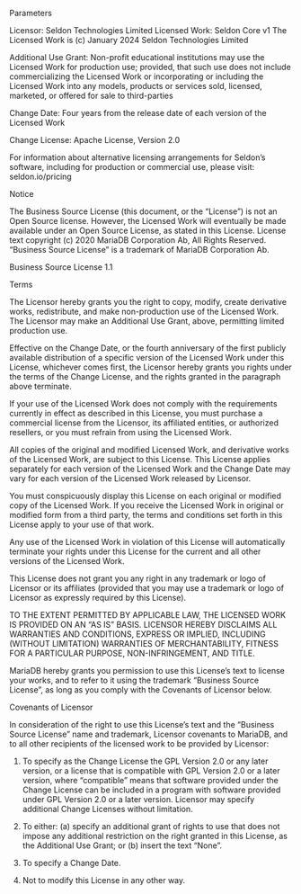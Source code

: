 Parameters

Licensor:		Seldon Technologies Limited
Licensed Work:	Seldon Core v1
                      		The Licensed Work is (c) January 2024 Seldon Technologies Limited

Additional Use Grant:	Non-profit educational institutions may use the Licensed Work for production use; provided, that such use does not include commercializing the Licensed Work or incorporating or including the Licensed Work into any models, products or services sold, licensed, marketed, or offered for sale to third-parties

Change Date:          	Four years from the release date of each version of the Licensed Work

Change License:      	Apache License, Version 2.0

For information about alternative licensing arrangements for Seldon’s software, including for production or commercial use, please visit: seldon.io/pricing

Notice

The Business Source License (this document, or the “License”) is not an Open Source license. However, the Licensed Work will eventually be made available under an Open Source License, as stated in this License. License text copyright (c) 2020 MariaDB Corporation Ab, All Rights Reserved. “Business Source License” is a trademark of MariaDB Corporation Ab.

Business Source License 1.1

Terms

The Licensor hereby grants you the right to copy, modify, create derivative works, redistribute, and make non-production use of the Licensed Work. The Licensor may make an Additional Use Grant, above, permitting limited production use.

Effective on the Change Date, or the fourth anniversary of the first publicly available distribution of a specific version of the Licensed Work under this License, whichever comes first, the Licensor hereby grants you rights under the terms of the Change License, and the rights granted in the paragraph above terminate.

If your use of the Licensed Work does not comply with the requirements currently in effect as described in this License, you must purchase a commercial license from the Licensor, its affiliated entities, or authorized resellers, or you must refrain from using the Licensed Work.

All copies of the original and modified Licensed Work, and derivative works of the Licensed Work, are subject to this License. This License applies separately for each version of the Licensed Work and the Change Date may vary for each version of the Licensed Work released by Licensor.

You must conspicuously display this License on each original or modified copy of the Licensed Work. If you receive the Licensed Work in original or modified form from a third party, the terms and conditions set forth in this License apply to your use of that work.

Any use of the Licensed Work in violation of this License will automatically terminate your rights under this License for the current and all other versions of the Licensed Work.

This License does not grant you any right in any trademark or logo of Licensor or its affiliates (provided that you may use a trademark or logo of Licensor as expressly required by this License).

TO THE EXTENT PERMITTED BY APPLICABLE LAW, THE LICENSED WORK IS PROVIDED ON AN “AS IS” BASIS. LICENSOR HEREBY DISCLAIMS ALL WARRANTIES AND CONDITIONS, EXPRESS OR IMPLIED, INCLUDING (WITHOUT LIMITATION) WARRANTIES OF MERCHANTABILITY, FITNESS FOR A PARTICULAR PURPOSE, NON-INFRINGEMENT, AND TITLE.

MariaDB hereby grants you permission to use this License’s text to license your works, and to refer to it using the trademark “Business Source License”, as long as you comply with the Covenants of Licensor below.

Covenants of Licensor

In consideration of the right to use this License’s text and the “Business Source License” name and trademark, Licensor covenants to MariaDB, and to all other recipients of the licensed work to be provided by Licensor:

1. To specify as the Change License the GPL Version 2.0 or any later version, or a license that is compatible with GPL Version 2.0 or a later version, where “compatible” means that software provided under the Change License can be included in a program with software provided under GPL Version 2.0 or a later version. Licensor may specify additional Change Licenses without limitation.

2. To either: (a) specify an additional grant of rights to use that does not impose any additional restriction on the right granted in this License, as the Additional Use Grant; or (b) insert the text “None”.

3. To specify a Change Date.

4. Not to modify this License in any other way.
